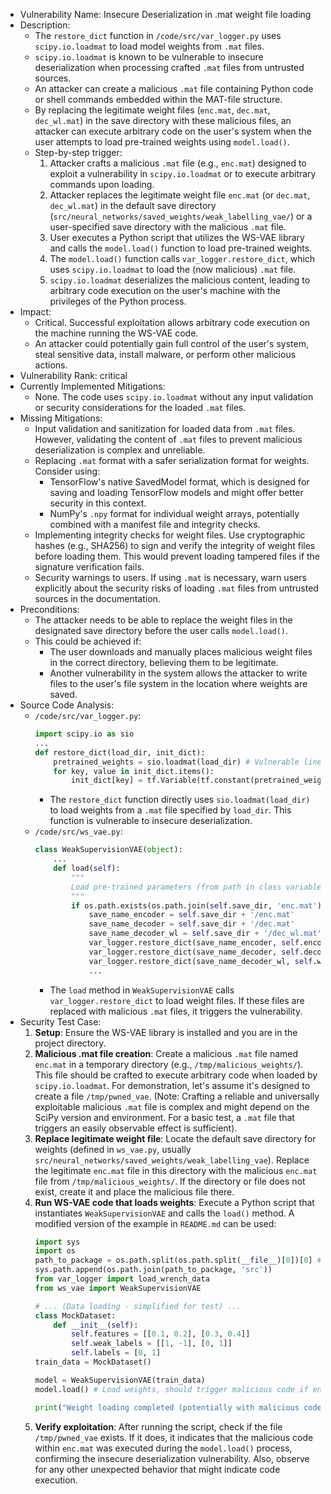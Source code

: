 - Vulnerability Name: Insecure Deserialization in .mat weight file loading
- Description:
    - The `restore_dict` function in `/code/src/var_logger.py` uses `scipy.io.loadmat` to load model weights from `.mat` files.
    - `scipy.io.loadmat` is known to be vulnerable to insecure deserialization when processing crafted `.mat` files from untrusted sources.
    - An attacker can create a malicious `.mat` file containing Python code or shell commands embedded within the MAT-file structure.
    - By replacing the legitimate weight files (`enc.mat`, `dec.mat`, `dec_wl.mat`) in the save directory with these malicious files, an attacker can execute arbitrary code on the user's system when the user attempts to load pre-trained weights using `model.load()`.
    - Step-by-step trigger:
        1. Attacker crafts a malicious `.mat` file (e.g., `enc.mat`) designed to exploit a vulnerability in `scipy.io.loadmat` or to execute arbitrary commands upon loading.
        2. Attacker replaces the legitimate weight file `enc.mat` (or `dec.mat`, `dec_wl.mat`) in the default save directory (`src/neural_networks/saved_weights/weak_labelling_vae/`) or a user-specified save directory with the malicious `.mat` file.
        3. User executes a Python script that utilizes the WS-VAE library and calls the `model.load()` function to load pre-trained weights.
        4. The `model.load()` function calls `var_logger.restore_dict`, which uses `scipy.io.loadmat` to load the (now malicious) `.mat` file.
        5. `scipy.io.loadmat` deserializes the malicious content, leading to arbitrary code execution on the user's machine with the privileges of the Python process.
- Impact:
    - Critical. Successful exploitation allows arbitrary code execution on the machine running the WS-VAE code.
    - An attacker could potentially gain full control of the user's system, steal sensitive data, install malware, or perform other malicious actions.
- Vulnerability Rank: critical
- Currently Implemented Mitigations:
    - None. The code uses `scipy.io.loadmat` without any input validation or security considerations for the loaded `.mat` files.
- Missing Mitigations:
    - Input validation and sanitization for loaded data from `.mat` files. However, validating the content of `.mat` files to prevent malicious deserialization is complex and unreliable.
    - Replacing `.mat` format with a safer serialization format for weights. Consider using:
        - TensorFlow's native SavedModel format, which is designed for saving and loading TensorFlow models and might offer better security in this context.
        - NumPy's `.npy` format for individual weight arrays, potentially combined with a manifest file and integrity checks.
    - Implementing integrity checks for weight files. Use cryptographic hashes (e.g., SHA256) to sign and verify the integrity of weight files before loading them. This would prevent loading tampered files if the signature verification fails.
    - Security warnings to users. If using `.mat` is necessary, warn users explicitly about the security risks of loading `.mat` files from untrusted sources in the documentation.
- Preconditions:
    - The attacker needs to be able to replace the weight files in the designated save directory before the user calls `model.load()`.
    - This could be achieved if:
        - The user downloads and manually places malicious weight files in the correct directory, believing them to be legitimate.
        - Another vulnerability in the system allows the attacker to write files to the user's file system in the location where weights are saved.
- Source Code Analysis:
    - `/code/src/var_logger.py`:
        ```python
        import scipy.io as sio
        ...
        def restore_dict(load_dir, init_dict):
            pretrained_weights = sio.loadmat(load_dir) # Vulnerable line: Deserializes .mat file without security checks
            for key, value in init_dict.items():
                init_dict[key] = tf.Variable(tf.constant(pretrained_weights[key]), dtype=tf.float32)
        ```
        - The `restore_dict` function directly uses `sio.loadmat(load_dir)` to load weights from a `.mat` file specified by `load_dir`. This function is vulnerable to insecure deserialization.
    - `/code/src/ws_vae.py`:
        ```python
        class WeakSupervisionVAE(object):
            ...
            def load(self):
                """
                Load pre-trained parameters (from path in class variable save_dir)
                """
                if os.path.exists(os.path.join(self.save_dir, 'enc.mat')):
                    save_name_encoder = self.save_dir + '/enc.mat'
                    save_name_decoder = self.save_dir + '/dec.mat'
                    save_name_decoder_wl = self.save_dir + '/dec_wl.mat'
                    var_logger.restore_dict(save_name_encoder, self.encoder.weights) # Calls vulnerable function
                    var_logger.restore_dict(save_name_decoder, self.decoder.weights) # Calls vulnerable function
                    var_logger.restore_dict(save_name_decoder_wl, self.weak_label_decoder.weights) # Calls vulnerable function
                    ...
        ```
        - The `load` method in `WeakSupervisionVAE` calls `var_logger.restore_dict` to load weight files. If these files are replaced with malicious `.mat` files, it triggers the vulnerability.
- Security Test Case:
    1. **Setup**: Ensure the WS-VAE library is installed and you are in the project directory.
    2. **Malicious .mat file creation**: Create a malicious `.mat` file named `enc.mat` in a temporary directory (e.g., `/tmp/malicious_weights/`). This file should be crafted to execute arbitrary code when loaded by `scipy.io.loadmat`. For demonstration, let's assume it's designed to create a file `/tmp/pwned_vae`. (Note: Crafting a reliable and universally exploitable malicious `.mat` file is complex and might depend on the SciPy version and environment. For a basic test, a `.mat` file that triggers an easily observable effect is sufficient).
    3. **Replace legitimate weight file**: Locate the default save directory for weights (defined in `ws_vae.py`, usually `src/neural_networks/saved_weights/weak_labelling_vae`). Replace the legitimate `enc.mat` file in this directory with the malicious `enc.mat` file from `/tmp/malicious_weights/`. If the directory or file does not exist, create it and place the malicious file there.
    4. **Run WS-VAE code that loads weights**: Execute a Python script that instantiates `WeakSupervisionVAE` and calls the `load()` method. A modified version of the example in `README.md` can be used:
        ```python
        import sys
        import os
        path_to_package = os.path.split(os.path.split(__file__)[0])[0] # Assuming script is run from bin/ or project root
        sys.path.append(os.path.join(path_to_package, 'src'))
        from var_logger import load_wrench_data
        from ws_vae import WeakSupervisionVAE

        # ... (Data loading - simplified for test) ...
        class MockDataset:
            def __init__(self):
                self.features = [[0.1, 0.2], [0.3, 0.4]]
                self.weak_labels = [[1, -1], [0, 1]]
                self.labels = [0, 1]
        train_data = MockDataset()

        model = WeakSupervisionVAE(train_data)
        model.load() # Load weights, should trigger malicious code if enc.mat is replaced

        print("Weight loading completed (potentially with malicious code execution). Check for /tmp/pwned_vae.")
        ```
    5. **Verify exploitation**: After running the script, check if the file `/tmp/pwned_vae` exists. If it does, it indicates that the malicious code within `enc.mat` was executed during the `model.load()` process, confirming the insecure deserialization vulnerability. Also, observe for any other unexpected behavior that might indicate code execution.